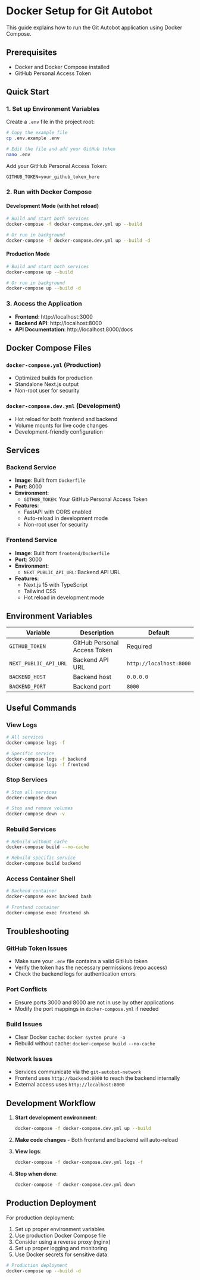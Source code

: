 # Docker Setup for Git Autobot

This guide explains how to run the Git Autobot application using Docker Compose.

## Prerequisites

- Docker and Docker Compose installed
- GitHub Personal Access Token

## Quick Start

### 1. Set up Environment Variables

Create a `.env` file in the project root:

```bash
# Copy the example file
cp .env.example .env

# Edit the file and add your GitHub token
nano .env
```

Add your GitHub Personal Access Token:

```env
GITHUB_TOKEN=your_github_token_here
```

### 2. Run with Docker Compose

#### Development Mode (with hot reload)

```bash
# Build and start both services
docker-compose -f docker-compose.dev.yml up --build

# Or run in background
docker-compose -f docker-compose.dev.yml up --build -d
```

#### Production Mode

```bash
# Build and start both services
docker-compose up --build

# Or run in background
docker-compose up --build -d
```

### 3. Access the Application

- **Frontend**: http://localhost:3000
- **Backend API**: http://localhost:8000
- **API Documentation**: http://localhost:8000/docs

## Docker Compose Files

### `docker-compose.yml` (Production)
- Optimized builds for production
- Standalone Next.js output
- Non-root user for security

### `docker-compose.dev.yml` (Development)
- Hot reload for both frontend and backend
- Volume mounts for live code changes
- Development-friendly configuration

## Services

### Backend Service
- **Image**: Built from `Dockerfile`
- **Port**: 8000
- **Environment**: 
  - `GITHUB_TOKEN`: Your GitHub Personal Access Token
- **Features**:
  - FastAPI with CORS enabled
  - Auto-reload in development mode
  - Non-root user for security

### Frontend Service
- **Image**: Built from `frontend/Dockerfile`
- **Port**: 3000
- **Environment**:
  - `NEXT_PUBLIC_API_URL`: Backend API URL
- **Features**:
  - Next.js 15 with TypeScript
  - Tailwind CSS
  - Hot reload in development mode

## Environment Variables

| Variable | Description | Default |
|----------|-------------|---------|
| `GITHUB_TOKEN` | GitHub Personal Access Token | Required |
| `NEXT_PUBLIC_API_URL` | Backend API URL | `http://localhost:8000` |
| `BACKEND_HOST` | Backend host | `0.0.0.0` |
| `BACKEND_PORT` | Backend port | `8000` |

## Useful Commands

### View Logs
```bash
# All services
docker-compose logs -f

# Specific service
docker-compose logs -f backend
docker-compose logs -f frontend
```

### Stop Services
```bash
# Stop all services
docker-compose down

# Stop and remove volumes
docker-compose down -v
```

### Rebuild Services
```bash
# Rebuild without cache
docker-compose build --no-cache

# Rebuild specific service
docker-compose build backend
```

### Access Container Shell
```bash
# Backend container
docker-compose exec backend bash

# Frontend container
docker-compose exec frontend sh
```

## Troubleshooting

### GitHub Token Issues
- Make sure your `.env` file contains a valid GitHub token
- Verify the token has the necessary permissions (repo access)
- Check the backend logs for authentication errors

### Port Conflicts
- Ensure ports 3000 and 8000 are not in use by other applications
- Modify the port mappings in `docker-compose.yml` if needed

### Build Issues
- Clear Docker cache: `docker system prune -a`
- Rebuild without cache: `docker-compose build --no-cache`

### Network Issues
- Services communicate via the `git-autobot-network`
- Frontend uses `http://backend:8000` to reach the backend internally
- External access uses `http://localhost:8000`

## Development Workflow

1. **Start development environment**:
   ```bash
   docker-compose -f docker-compose.dev.yml up --build
   ```

2. **Make code changes** - Both frontend and backend will auto-reload

3. **View logs**:
   ```bash
   docker-compose -f docker-compose.dev.yml logs -f
   ```

4. **Stop when done**:
   ```bash
   docker-compose -f docker-compose.dev.yml down
   ```

## Production Deployment

For production deployment:

1. Set up proper environment variables
2. Use production Docker Compose file
3. Consider using a reverse proxy (nginx)
4. Set up proper logging and monitoring
5. Use Docker secrets for sensitive data

```bash
# Production deployment
docker-compose up --build -d
```
